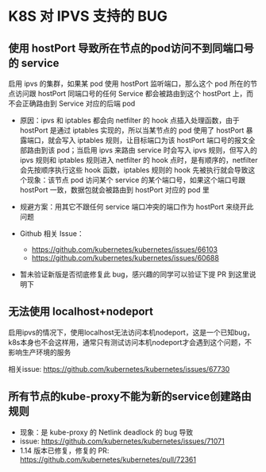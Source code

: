 # K8S 对 IPVS 支持的 BUG

## 使用 hostPort 导致所在节点的pod访问不到同端口号的 service

启用 ipvs 的集群，如果某 pod 使用 hostPort 监听端口，那么这个 pod 所在的节点访问跟 hostPort 同端口号的任何 Service 都会被路由到这个 hostPort 上，而不会正确路由到 Service 对应的后端 pod

- 原因：ipvs 和 iptables 都会向 netfilter 的 hook 点插入处理函数，由于 hostPort 是通过 iptables 实现的，所以当某节点的 pod 使用了 hostPort 暴露端口，就会写入 iptables 规则，让目标端口为该 hostPort 端口号的报文全部路由到该 pod；当启用 ipvs 来路由 service 时会写入 ipvs 规则，但写入的 ipvs 规则和 iptables 规则进入 netfilter 的 hook 点时，是有顺序的，netfilter 会先按顺序执行这些 hook 函数，iptables 规则的 hook 先被执行就会导致这个现象：该节点 pod 访问某个 service 的某个端口号，如果这个端口号跟 hostPort 一致，数据包就会被路由到 hostPort 对应的 pod 里

- 规避方案：用其它不跟任何 service 端口冲突的端口作为 hostPort 来绕开此问题

- Github 相关 Issue：
  - https://github.com/kubernetes/kubernetes/issues/66103
  - https://github.com/kubernetes/kubernetes/issues/60688

- 暂未验证新版是否彻底修复此 bug，感兴趣的同学可以验证下提 PR 到这里说明下

## 无法使⽤ localhost+nodeport

启用ipvs的情况下，使用localhost无法访问本机nodeport，这是一个已知bug，k8s本身也不会这样用，通常只有测试访问本机nodeport才会遇到这个问题，不影响生产环境的服务

相关issue: https://github.com/kubernetes/kubernetes/issues/67730


## 所有节点的kube-proxy不能为新的service创建路由规则
- 现象：是 kube-proxy 的 Netlink deadlock 的 bug 导致
- issue: https://github.com/kubernetes/kubernetes/issues/71071
- 1.14 版本已修复，修复的 PR: https://github.com/kubernetes/kubernetes/pull/72361